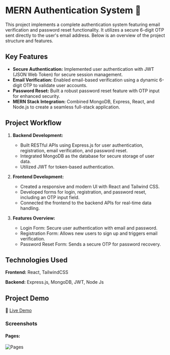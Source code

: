 # MERN Authentication System 🔐

This project implements a complete authentication system featuring email verification and password reset functionality. It utilizes a secure 6-digit OTP sent directly to the user's email address. Below is an overview of the project structure and features.

## Key Features

- **Secure Authentication:** Implemented user authentication with JWT (JSON Web Token) for secure session management.
- **Email Verification:** Enabled email-based verification using a dynamic 6-digit OTP to validate user accounts.
- **Password Reset:** Built a robust password reset feature with OTP input for enhanced security.
- **MERN Stack Integration:** Combined MongoDB, Express, React, and Node.js to create a seamless full-stack application.

## Project Workflow

1. **Backend Development:**
   - Built RESTful APIs using Express.js for user authentication, registration, email verification, and password reset.
   - Integrated MongoDB as the database for secure storage of user data.
   - Utilized JWT for token-based authentication.

2. **Frontend Development:**
   - Created a responsive and modern UI with React and Tailwind CSS.
   - Developed forms for login, registration, and password reset, including an OTP input field.
   - Connected the frontend to the backend APIs for real-time data handling.

3. **Features Overview:**
   - Login Form: Secure user authentication with email and password.
   - Registration Form: Allows new users to sign up and triggers email verification.
   - Password Reset Form: Sends a secure OTP for password recovery.

## Technologies Used

**Frontend:** React, TailwindCSS

**Backend:** Express.js, MongoDB, JWT, Node Js

## Project Demo
🔗 [Live Demo](https://mern-auth-frontend-5pdz.onrender.com/)  <!-- Replace # with the actual demo link -->

### Screenshots

#### Pages:
![Pages](https://res.cloudinary.com/djtgab7oz/image/upload/v1735321040/MERN_FINAL_nm2h9b.png)  <!-- Replace # with the actual image path -->


  


